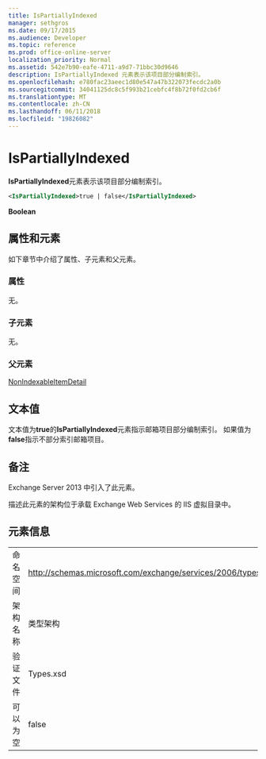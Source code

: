 ```yaml
---
title: IsPartiallyIndexed
manager: sethgros
ms.date: 09/17/2015
ms.audience: Developer
ms.topic: reference
ms.prod: office-online-server
localization_priority: Normal
ms.assetid: 542e7b90-eafe-4711-a9d7-71bbc30d9646
description: IsPartiallyIndexed 元素表示该项目部分编制索引。
ms.openlocfilehash: e780fac23aeec1d80e547a47b322073fecdc2a0b
ms.sourcegitcommit: 34041125dc8c5f993b21cebfc4f8b72f0fd2cb6f
ms.translationtype: MT
ms.contentlocale: zh-CN
ms.lasthandoff: 06/11/2018
ms.locfileid: "19826082"
---
```

# <a name="ispartiallyindexed"></a>IsPartiallyIndexed

**IsPartiallyIndexed**元素表示该项目部分编制索引。 
  
```XML
<IsPartiallyIndexed>true | false</IsPartiallyIndexed>
```

 **Boolean**
## <a name="attributes-and-elements"></a>属性和元素

如下章节中介绍了属性、子元素和父元素。
  
### <a name="attributes"></a>属性

无。
  
### <a name="child-elements"></a>子元素

无。
  
### <a name="parent-elements"></a>父元素

[NonIndexableItemDetail](nonindexableitemdetail.md)
  
## <a name="text-value"></a>文本值

文本值为**true**的**IsPartiallyIndexed**元素指示邮箱项目部分编制索引。 如果值为**false**指示不部分索引邮箱项目。 
  
## <a name="remarks"></a>备注

Exchange Server 2013 中引入了此元素。
  
描述此元素的架构位于承载 Exchange Web Services 的 IIS 虚拟目录中。
  
## <a name="element-information"></a>元素信息

|||
|:-----|:-----|
|命名空间  <br/> |http://schemas.microsoft.com/exchange/services/2006/types  <br/> |
|架构名称  <br/> |类型架构  <br/> |
|验证文件  <br/> |Types.xsd  <br/> |
|可以为空  <br/> |false  <br/> |
   


